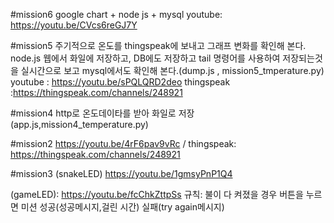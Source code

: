 



#mission6
google chart + node js + mysql 
	youtube: https://youtu.be/CVcs6reGJ7Y


#mission5 
주기적으로 온도를 thingspeak에 보내고 그래프 변화를 확인해 본다. node.js 웹에서 화일에 저장하고,
	DB에도 저장하고 tail 명령어를 사용하여 저장되는것을 실시간으로 보고 mysql에서도 확인해 본다.(dump.js , mission5_tmperature.py)
	youtube : https://youtu.be/sPQLQRD2deo
	thingspeak :https://thingspeak.com/channels/248921

#mission4
http로 온도데이타를 받아 화일로 저장(app.js,mission4_temperature.py)


#mission2
https://youtu.be/4rF6pav9vRc   /   thingspeak:	https://thingspeak.com/channels/248921

#mission3
(snakeLED)
	https://youtu.be/1gmsyPnP1Q4

(gameLED):
	https://youtu.be/fcChkZttpSs
규칙: 불이 다 켜졌을 경우 버튼을 누르면 미션 성공(성공메시지,걸린 시간)
      실패(try again메시지)

